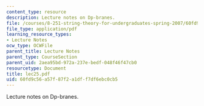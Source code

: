 ```yaml
---
content_type: resource
description: Lecture notes on Dp-branes.
file: /courses/8-251-string-theory-for-undergraduates-spring-2007/60fd9c56a57f87f2a1dff7df6ebc0cb5_lec25.pdf
file_type: application/pdf
learning_resource_types:
- Lecture Notes
ocw_type: OCWFile
parent_title: Lecture Notes
parent_type: CourseSection
parent_uid: 2aea95bd-972a-237e-bedf-048f46f47cb0
resourcetype: Document
title: lec25.pdf
uid: 60fd9c56-a57f-87f2-a1df-f7df6ebc0cb5
---
```

Lecture notes on Dp-branes.

